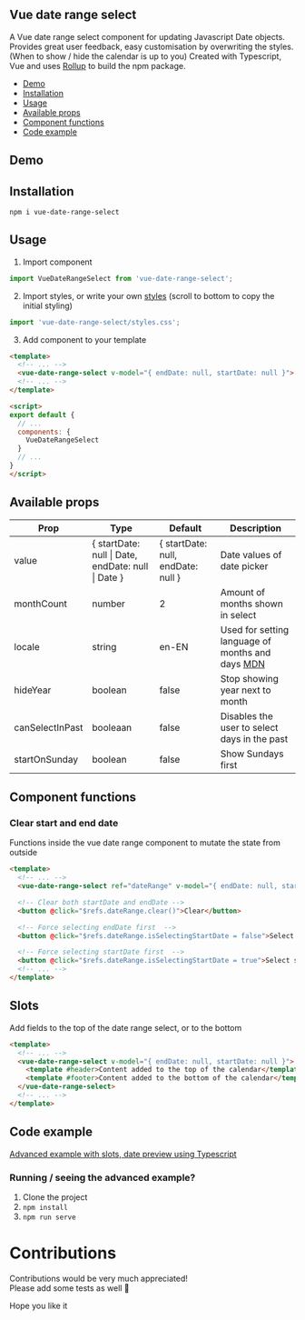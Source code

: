 ## Vue date range select

A Vue date range select component for updating Javascript Date objects. Provides great user feedback, easy customisation by overwriting the styles. (When to show / hide the calendar is up to you)
Created with Typescript, Vue and uses [Rollup](https://vuejs.org/v2/cookbook/packaging-sfc-for-npm.html) to build the npm package.

- [Demo](#demo)
- [Installation](#installation)
- [Usage](#usage)
- [Available props](#available-props)
- [Component functions](#component-functions)
- [Code example](#code-example)

## Demo

## Installation
`npm i vue-date-range-select`

## Usage
1. Import component
```js
import VueDateRangeSelect from 'vue-date-range-select';
```

2. Import styles, or write your own [styles](./src/vue-date-range-select.vue) (scroll to bottom to copy the initial styling)
```js
import 'vue-date-range-select/styles.css';
```

3. Add component to your template
```html
<template>
  <!-- ... -->
  <vue-date-range-select v-model="{ endDate: null, startDate: null }">
  <!-- ... -->
</template>

<script>
export default {
  // ...
  components: {
    VueDateRangeSelect
  }
  // ...
}
</script>
```

## Available props
| Prop             | Type                                               | Default                             | Description                      |
|------------------|----------------------------------------------------|-------------------------------------|----------------------------------|
| value            | { startDate: null \| Date, endDate: null \| Date } | { startDate: null, endDate: null }  | Date values of date picker       |
| monthCount       | number                                             | 2                                   | Amount of months shown in select |
| locale           | string                                             | en-EN                               | Used for setting language of months and days [MDN](https://developer.mozilla.org/en-US/docs/Web/JavaScript/Reference/Global_Objects/Date/toLocaleDateString)|
| hideYear         | boolean                                            | false                               | Stop showing year next to month  |
| canSelectInPast  | booleaan                                           | false                               | Disables the user to select days in the past |
| startOnSunday    | boolean                                            | false                               | Show Sundays first               |

## Component functions
### Clear start and end date
Functions inside the vue date range component to mutate the state from outside

```html
<template>
  <!-- ... -->
  <vue-date-range-select ref="dateRange" v-model="{ endDate: null, startDate: null }"/>

  <!-- Clear both startDate and endDate -->
  <button @click="$refs.dateRange.clear()">Clear</button>

  <!-- Force selecting endDate first  -->
  <button @click="$refs.dateRange.isSelectingStartDate = false">Select endDate</button>

  <!-- Force selecting startDate first  -->
  <button @click="$refs.dateRange.isSelectingStartDate = true">Select startDate</button>
  <!-- ... -->
</template>
```

## Slots
Add fields to the top of the date range select, or to the bottom

```html
<template>
  <!-- ... -->
  <vue-date-range-select v-model="{ endDate: null, startDate: null }">
    <template #header>Content added to the top of the calendar</template>
    <template #footer>Content added to the bottom of the calendar</template>
  </vue-date-range-select>
  <!-- ... -->
</template>
```

## Code example
[Advanced example with slots, date preview using Typescript](./src/serve-dev.vue)

### Running / seeing the advanced example?
1. Clone the project
2. `npm install`
3. `npm run serve`

# Contributions
Contributions would be very much appreciated!<br>
Please add some tests as well 🧪

Hope you like it
